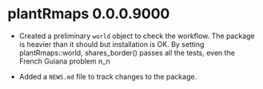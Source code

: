 # plantRmaps 0.0.0.9000

* Created a preliminary `world` object to check the workflow. The package is heavier than it should but installation is OK. By setting plantRmaps::world, shares_border() passes all the tests, even the French Guiana problem n_n

* Added a `NEWS.md` file to track changes to the package.


